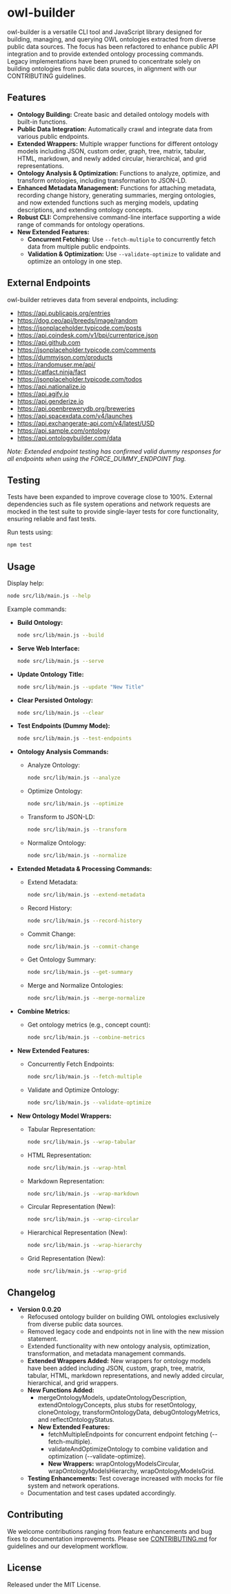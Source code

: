 # owl-builder

owl-builder is a versatile CLI tool and JavaScript library designed for building, managing, and querying OWL ontologies extracted from diverse public data sources. The focus has been refactored to enhance public API integration and to provide extended ontology processing commands. Legacy implementations have been pruned to concentrate solely on building ontologies from public data sources, in alignment with our CONTRIBUTING guidelines.

## Features

- **Ontology Building:** Create basic and detailed ontology models with built-in functions.
- **Public Data Integration:** Automatically crawl and integrate data from various public endpoints.
- **Extended Wrappers:** Multiple wrapper functions for different ontology models including JSON, custom order, graph, tree, matrix, tabular, HTML, markdown, and newly added circular, hierarchical, and grid representations.
- **Ontology Analysis & Optimization:** Functions to analyze, optimize, and transform ontologies, including transformation to JSON-LD.
- **Enhanced Metadata Management:** Functions for attaching metadata, recording change history, generating summaries, merging ontologies, and now extended functions such as merging models, updating descriptions, and extending ontology concepts.
- **Robust CLI:** Comprehensive command-line interface supporting a wide range of commands for ontology operations.
- **New Extended Features:**
  - **Concurrent Fetching:** Use `--fetch-multiple` to concurrently fetch data from multiple public endpoints.
  - **Validation & Optimization:** Use `--validate-optimize` to validate and optimize an ontology in one step.

## External Endpoints

owl-builder retrieves data from several endpoints, including:

- https://api.publicapis.org/entries
- https://dog.ceo/api/breeds/image/random
- https://jsonplaceholder.typicode.com/posts
- https://api.coindesk.com/v1/bpi/currentprice.json
- https://api.github.com
- https://jsonplaceholder.typicode.com/comments
- https://dummyjson.com/products
- https://randomuser.me/api/
- https://catfact.ninja/fact
- https://jsonplaceholder.typicode.com/todos
- https://api.nationalize.io
- https://api.agify.io
- https://api.genderize.io
- https://api.openbrewerydb.org/breweries
- https://api.spacexdata.com/v4/launches
- https://api.exchangerate-api.com/v4/latest/USD
- https://api.sample.com/ontology
- https://api.ontologybuilder.com/data

*Note: Extended endpoint testing has confirmed valid dummy responses for all endpoints when using the FORCE_DUMMY_ENDPOINT flag.*

## Testing

Tests have been expanded to improve coverage close to 100%. External dependencies such as file system operations and network requests are mocked in the test suite to provide single-layer tests for core functionality, ensuring reliable and fast tests.

Run tests using:

```bash
npm test
```

## Usage

Display help:

```bash
node src/lib/main.js --help
```

Example commands:

- **Build Ontology:**
  ```bash
  node src/lib/main.js --build
  ```

- **Serve Web Interface:**
  ```bash
  node src/lib/main.js --serve
  ```

- **Update Ontology Title:**
  ```bash
  node src/lib/main.js --update "New Title"
  ```

- **Clear Persisted Ontology:**
  ```bash
  node src/lib/main.js --clear
  ```

- **Test Endpoints (Dummy Mode):**
  ```bash
  node src/lib/main.js --test-endpoints
  ```

- **Ontology Analysis Commands:**
  - Analyze Ontology:
    ```bash
    node src/lib/main.js --analyze
    ```
  - Optimize Ontology:
    ```bash
    node src/lib/main.js --optimize
    ```
  - Transform to JSON-LD:
    ```bash
    node src/lib/main.js --transform
    ```
  - Normalize Ontology:
    ```bash
    node src/lib/main.js --normalize
    ```

- **Extended Metadata & Processing Commands:**
  - Extend Metadata:
    ```bash
    node src/lib/main.js --extend-metadata
    ```
  - Record History:
    ```bash
    node src/lib/main.js --record-history
    ```
  - Commit Change:
    ```bash
    node src/lib/main.js --commit-change
    ```
  - Get Ontology Summary:
    ```bash
    node src/lib/main.js --get-summary
    ```
  - Merge and Normalize Ontologies:
    ```bash
    node src/lib/main.js --merge-normalize
    ```

- **Combine Metrics:**
  - Get ontology metrics (e.g., concept count):
    ```bash
    node src/lib/main.js --combine-metrics
    ```

- **New Extended Features:**
  - Concurrently Fetch Endpoints:
    ```bash
    node src/lib/main.js --fetch-multiple
    ```
  - Validate and Optimize Ontology:
    ```bash
    node src/lib/main.js --validate-optimize
    ```

- **New Ontology Model Wrappers:**
  - Tabular Representation:
    ```bash
    node src/lib/main.js --wrap-tabular
    ```
  - HTML Representation:
    ```bash
    node src/lib/main.js --wrap-html
    ```
  - Markdown Representation:
    ```bash
    node src/lib/main.js --wrap-markdown
    ```
  - Circular Representation (New):
    ```bash
    node src/lib/main.js --wrap-circular
    ```
  - Hierarchical Representation (New):
    ```bash
    node src/lib/main.js --wrap-hierarchy
    ```
  - Grid Representation (New):
    ```bash
    node src/lib/main.js --wrap-grid
    ```

## Changelog

- **Version 0.0.20**
  - Refocused ontology builder on building OWL ontologies exclusively from diverse public data sources.
  - Removed legacy code and endpoints not in line with the new mission statement.
  - Extended functionality with new ontology analysis, optimization, transformation, and metadata management commands.
  - **Extended Wrappers Added:** New wrappers for ontology models have been added including JSON, custom, graph, tree, matrix, tabular, HTML, markdown representations, and newly added circular, hierarchical, and grid wrappers.
  - **New Functions Added:**
    - mergeOntologyModels, updateOntologyDescription, extendOntologyConcepts, plus stubs for resetOntology, cloneOntology, transformOntologyData, debugOntologyMetrics, and reflectOntologyStatus.
    - **New Extended Features:**
      - fetchMultipleEndpoints for concurrent endpoint fetching (--fetch-multiple).
      - validateAndOptimizeOntology to combine validation and optimization (--validate-optimize).
      - **New Wrappers:** wrapOntologyModelsCircular, wrapOntologyModelsHierarchy, wrapOntologyModelsGrid.
  - **Testing Enhancements:** Test coverage increased with mocks for file system and network operations.
  - Documentation and test cases updated accordingly.

## Contributing

We welcome contributions ranging from feature enhancements and bug fixes to documentation improvements. Please see [CONTRIBUTING.md](CONTRIBUTING.md) for guidelines and our development workflow.

## License

Released under the MIT License.
